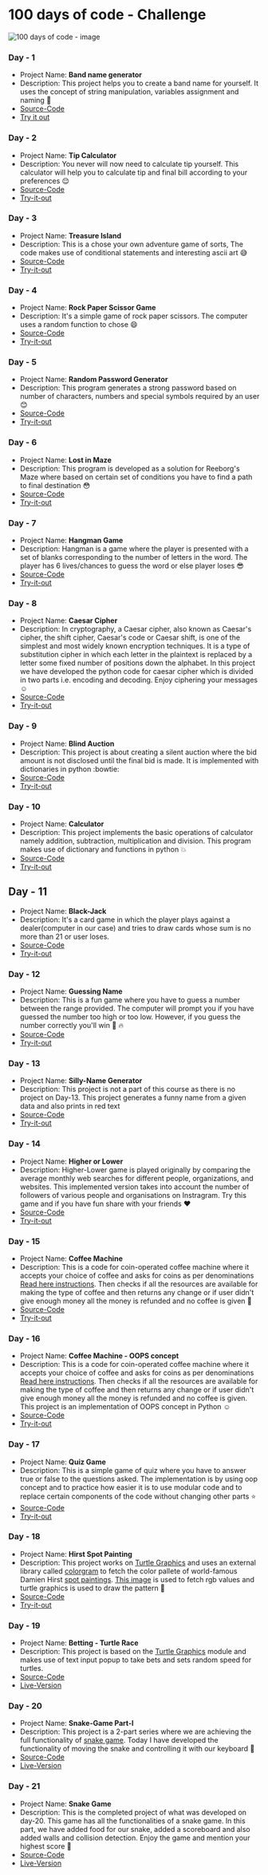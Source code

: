 # 100 days of code - Challenge
![100 days of code - image](https://letslearnabout.net/wp-content/uploads/2018/12/aaaaaaaaaaaaaaaaaaaaab.jpg)

### Day - 1
- Project Name: **Band name generator**
- Description: This project helps you to create a band name for yourself. It uses the concept of string manipulation, variables assignment and naming :grimacing:
- [Source-Code](https://github.com/MihirMore/100daysofcode-Python/blob/main/Day-1/Final_Project/band_name_generator.py)
- [Try it out](https://replit.com/@MihirMore1/band-name-generator-start?embed=1&output=1#main.py)

### Day - 2
- Project Name: **Tip Calculator**
- Description: You never will now need to calculate tip yourself. This calculator will help you to calculate tip and final bill according to your preferences :relieved:
- [Source-Code](https://github.com/MihirMore/100daysofcode-Python/blob/main/Day-2/Final-Project/tip-calculator.py)
- [Try-it-out](https://replit.com/@MihirMore1/tip-calculator-start?embed=1&output=1#main.py)

### Day - 3
- Project Name: **Treasure Island**
- Description: This is a chose your own adventure game of sorts, The code makes use of conditional statements and interesting ascii art :sweat_smile:
- [Source-Code](https://github.com/MihirMore/100daysofcode-Python/blob/main/Day-3/Final-Project/treasure-island.py)
- [Try-it-out](https://replit.com/@MihirMore1/treasure-island-start?embed=1&output=1#main.py)

### Day - 4
- Project Name: **Rock Paper Scissor Game**
- Description: It's a simple game of rock paper scissors. The computer uses a random function to chose :smile:
- [Source-Code](https://github.com/MihirMore/100daysofcode-Python/blob/main/Day-4/Final-Project/rock_paper_scissors.py)
- [Try-it-out](https://replit.com/@MihirMore1/rock-paper-scissors-start?embed=1&output=1#main.py)

### Day - 5
- Project Name: **Random Password Generator**
- Description: This program generates a strong password based on number of characters, numbers and special symbols required by an user :blush:
- [Source-Code](https://github.com/MihirMore/100daysofcode-Python/blob/main/Day-5/Final_Project/password_generator.py)
- [Try-it-out](https://replit.com/@MihirMore1/password-generator-start?embed=1&output=1#main.py)

### Day - 6
- Project Name: **Lost in Maze**
- Description: This program is developed as a solution for Reeborg's Maze where based on certain set of conditions you have to find a path to final destination :flushed:
- [Source-Code](https://github.com/MihirMore/100daysofcode-Python/blob/main/Day-6/Final_Project/Lost_in_maze.py)
- [Try-it-out](https://reeborg.ca/reeborg.html?lang=en&mode=python&menu=worlds%2Fmenus%2Freeborg_intro_en.json&name=Maze&url=worlds%2Ftutorial_en%2Fmaze1.json)

### Day - 7 
- Project Name: **Hangman Game**
- Description: Hangman is a game where the player is presented with a set of blanks corresponding to the number of letters in the word. The player has 6 lives/chances to guess the word or else player loses :sunglasses:
- [Source-Code](https://github.com/MihirMore/100daysofcode-Python/tree/main/Day-7/Final-Project)
- [Try-it-out](https://replit.com/@MihirMore1/password-generator-start?embed=1&output=1?embed=1&output=1#main.py)

### Day - 8 
- Project Name: **Caesar Cipher**
- Description: In cryptography, a Caesar cipher, also known as Caesar's cipher, the shift cipher, Caesar's code or Caesar shift, is one of the simplest and most widely known encryption techniques. It is a type of substitution cipher in which each letter in the plaintext is replaced by a letter some fixed number of positions down the alphabet. In this project we have developed the python code for caesar cipher which is divided in two parts i.e. encoding and decoding. Enjoy ciphering your messages :relaxed:
- [Source-Code](https://github.com/MihirMore/100daysofcode-Python/tree/main/Day-8/Final-Project)
- [Try-it-out](https://replit.com/@MihirMore1/caesar-cipher?embed=1&output=1#main.py)

### Day - 9
- Project Name: **Blind Auction**
- Description: This project is about creating a silent auction where the bid amount is not disclosed until the final bid is made. It is implemented with dictionaries in python :bowtie:
-  [Source-Code](https://github.com/MihirMore/100daysofcode-Python/tree/main/Day-9/Final-Project)
-  [Try-it-out](https://replit.com/@MihirMore1/blind-auction-start?embed=1&output=1#main.py)

### Day - 10
- Project Name: **Calculator**
- Description: This project implements the basic operations of calculator namely addition, subtraction, multiplication and division. This program makes use of dictionary and functions in python :boom:
- [Source-Code](https://github.com/MihirMore/100daysofcode-Python/tree/main/Day-10/Final-Project)
- [Try-it-out](https://replit.com/@MihirMore1/calculator?embed=1&output=1#main.py)

## Day - 11
- Project Name: **Black-Jack**
- Description: It's a card game in which the player plays against a dealer(computer in our case) and tries to draw cards whose sum is no more than 21 or user loses.
- [Source-Code](https://github.com/MihirMore/100daysofcode-Python/tree/main/Day-11/BlackJack) 
- [Try-it-out](https://replit.com/@MihirMore1/blackjack-start?embed=1&output=1#main.py)

### Day - 12
- Project Name: **Guessing Name**
- Description:  This is a fun game where you have to guess a number between the range provided. The computer will prompt you if you have guessed the number too high or too low.   However, if you guess the number correctly you'll win :dizzy: :fire:
- [Source-Code](https://github.com/MihirMore/100daysofcode-Python/tree/main/Day-12/Final-Project)
- [Try-it-out](https://replit.com/@MihirMore1/guessing-game?embed=1&output=1#main.py)

### Day - 13
- Project Name: **Silly-Name Generator**
- Description: This project is not a part of this course as there is no project on Day-13. This project generates a funny name from a given data and also prints in red text
- [Source-Code](https://github.com/MihirMore/100daysofcode-Python/tree/main/Day-13/Final-Project)
- [Try-it-out](https://replit.com/@MihirMore1/Silly-name-generator?embed=1&output=1#main.py) 

### Day - 14
- Project Name: **Higher or Lower**
- Description:  Higher-Lower game is played originally by comparing the average monthly web searches for different people, organizations, and websites. This implemented version   takes into account the number of followers of various people and organisations on Instragram. Try this game and if you have fun share with your friends :heart:
- [Source-Code](https://github.com/MihirMore/100daysofcode-Python/tree/main/Day-14/FInal_Project)
- [Try-it-out](https://replit.com/@MihirMore1/higher-lower-game?embed=1&output=1#main.py) 
 
### Day - 15
- Project Name: **Coffee Machine**
- Description: This is a code for coin-operated coffee machine where it accepts your choice of coffee and asks for coins as per denominations [Read here instructions](https://github.com/MihirMore/100daysofcode-Python/tree/main/Day-15/Coffee-machine_intructions). Then checks if all the resources are available for making the type of coffee and then returns any change or if user didn't give enough money all the money is refunded and no coffee is given :sparkling_heart:
- [Source-Code](https://github.com/MihirMore/100daysofcode-Python/tree/main/Day-15/Final-Project)
- [Try-it-out](https://replit.com/@MihirMore1/coffee-machine?embed=1&output=1#main.py)

### Day - 16
- Project Name: **Coffee Machine - OOPS concept**
- Description: This is a code for coin-operated coffee machine where it accepts your choice of coffee and asks for coins as per denominations [Read here instructions](https://github.com/MihirMore/100daysofcode-Python/tree/main/Day-15/Coffee-machine_intructions). Then checks if all the resources are available for making the type of coffee and then returns any change or if user didn't give enough money all the money is refunded and no coffee is given. This project is an implementation of OOPS concept in Python :relaxed:
- [Source-Code](https://github.com/MihirMore/100daysofcode-Python/tree/main/Day-16/Final-Project)
- [Try-it-out](https://replit.com/@MihirMore1/oop-coffee-machine?embed=1&output=1#main.py)

### Day - 17 
- Project Name: **Quiz Game**
- Description: This is a simple game of quiz where you have to answer true or false to the questions asked. The implementation is by using oop concept and to practice how easier it is to use modular code and to replace certain components of the code without changing other parts :star:
- [Source-Code](https://github.com/MihirMore/100daysofcode-Python/tree/main/Day-17/Final-Project)
- [Try-it-out](https://replit.com/@MihirMore1/quiz-game?embed=1&output=1#main.py)


### Day - 18
- Project Name: **Hirst Spot Painting**
- Description: This project works on [Turtle Graphics](https://docs.python.org/3/library/turtle.html) and uses an external library called [colorgram](https://pypi.org/project/colorgram.py/) to fetch the color pallete of world-famous Damien Hirst [spot paintings](https://www.damienhirst.com/texts1/series/spots). [This image](https://github.com/MihirMore/100daysofcode-Python/blob/main/Day-18/Final-Project/image.jpg) is used to fetch rgb values and turtle graphics is used to draw the pattern :art:
- [Source-Code](https://github.com/MihirMore/100daysofcode-Python/tree/main/Day-18/Final-Project)
- [Try-it-out](https://replit.com/@MihirMore1/Hirstpainting#main.py)

### Day - 19
- Project Name: **Betting - Turtle Race**
- Description: This project is based on the [Turtle Graphics](https://docs.python.org/3/library/turtle.html) module and makes use of text input popup to take bets and sets random speed for turtles. 
- [Source-Code](https://github.com/MihirMore/100daysofcode-Python/tree/main/Day-19/Final-Project)
- [Live-Version](https://replit.com/@MihirMore1/Turtle-Race#main.py)


### Day - 20
- Project Name: **Snake-Game Part-I**
- Description: This project is a 2-part series where we are achieving the full functionality of [snake game](https://en.wikipedia.org/wiki/Snake_(video_game_genre)). Today I have developed the functionality of moving the snake and controlling it with our keyboard :imp:  
- [Source-Code](https://github.com/MihirMore/100daysofcode-Python/tree/main/Day-20/Final-Project)
- [Live-Version](https://replit.com/@MihirMore1/Snake-I#main.py)

### Day - 21
- Project Name: **Snake Game**
- Description: This is the completed project of what was developed on day-20. This game has all the functionalities of a snake game. In this part, we have added food for our snake, added a scoreboard and also added walls and collision detection. Enjoy the game and mention your highest score :snake:
- [Source-Code](https://github.com/MihirMore/100daysofcode-Python/tree/main/Day-21/Final_project)
- [Live-Version](https://replit.com/@MihirMore1/Snake-Game?embed=1&output=1#main.py)
